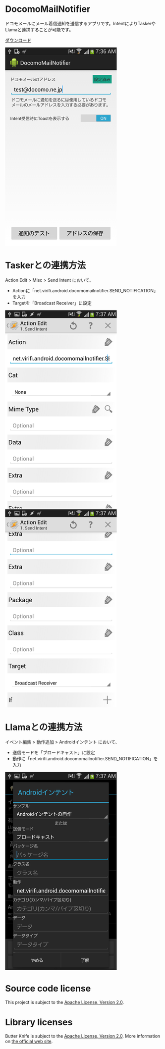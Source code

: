 DocomoMailNotifier
================

ドコモメールにメール着信通知を送信するアプリです。IntentによりTaskerやLlamaと連携することが可能です。

[ダウンロード](https://github.com/virifi/DocomoMailNotifier/releases/download/v1.0/DocomoMailNotifier_v1.0.apk)

![スクリーンショット1](images/screenshot1.png)

Taskerとの連携方法
===========================

Action Edit > Misc > Send Intent において、

* Actionに「net.virifi.android.docomomailnotifier.SEND_NOTIFICATION」を入力
* Targetを「Broadcast Receiver」に設定

![Taskerスクリーンショット1](images/tasker1.png)
![Taskerスクリーンショット2](images/tasker2.png)

Llamaとの連携方法
============================	

イベント編集 > 動作追加 > Androidインテント において、

* 送信モードを「ブロードキャスト」に設定
* 動作に「net.virifi.android.docomomailnotifier.SEND_NOTIFICATION」を入力

![Llamaスクリーンショット](images/llama.png)

Source code license
===================

This project is subject to the [Apache License, Version 2.0](http://apache.org/licenses/LICENSE-2.0.html).

Library licenses
================

Butter Knife is subject to the [Apache License, Version 2.0](http://apache.org/licenses/LICENSE-2.0.html).
More information on [the official web site](http://jakewharton.github.io/butterknife/).
